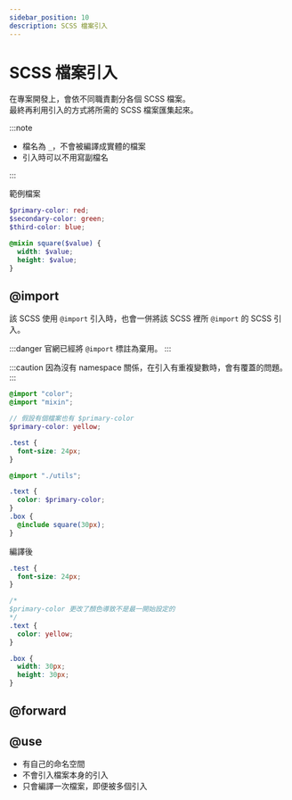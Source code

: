 ```yaml
---
sidebar_position: 10
description: SCSS 檔案引入
---
```


# SCSS 檔案引入

在專案開發上，會依不同職責劃分各個 SCSS 檔案。<br />
最終再利用引入的方式將所需的 SCSS 檔案匯集起來。

:::note

- 檔名為 `_`，不會被編譯成實體的檔案
- 引入時可以不用寫副檔名

:::

範例檔案

```scss title="_color.scss"
$primary-color: red;
$secondary-color: green;
$third-color: blue;
```

```scss title="_mixin.scss"
@mixin square($value) {
  width: $value;
  height: $value;
}
```

## @import

該 SCSS 使用 `@import` 引入時，也會一併將該 SCSS 裡所 `@import` 的 SCSS 引入。<br />

:::danger
官網已經將 `@import` 標註為棄用。
:::

:::caution
因為沒有 namespace 關係，在引入有重複變數時，會有覆蓋的問題。
:::

```scss title="_utils.scss"
@import "color";
@import "mixin";

// 假設有個檔案也有 $primary-color
$primary-color: yellow;
```

```scss main.scss
.test {
  font-size: 24px;
}

@import "./utils";

.text {
  color: $primary-color;
}
.box {
  @include square(30px);
}
```

編譯後

```css index.css
.test {
  font-size: 24px;
}

/*
$primary-color 更改了顏色導致不是最一開始設定的
*/
.text {
  color: yellow;
}

.box {
  width: 30px;
  height: 30px;
}
```

## @forward

## @use

- 有自己的命名空間
- 不會引入檔案本身的引入
- 只會編譯一次檔案，即便被多個引入

